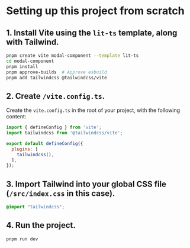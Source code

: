 # Setting up this project from scratch

## 1. Install Vite using the `lit-ts` template, along with Tailwind.
```sh
pnpm create vite modal-component --template lit-ts
cd modal-component
pnpm install
pnpm approve-builds  # Approve esbuild
pnpm add tailwindcss @tailwindcss/vite
```

## 2. Create `/vite.config.ts`.
Create the `vite.config.ts` in the root of your project, with the following content:
```js
import { defineConfig } from 'vite';
import tailwindcss from '@tailwindcss/vite';

export default defineConfig({
  plugins: [
    tailwindcss(),
  ],
});
```

## 3. Import Tailwind into your global CSS file (`/src/index.css` in this case).
```css
@import "tailwindcss";
```

## 4. Run the project.
```sh
pnpm run dev
```

